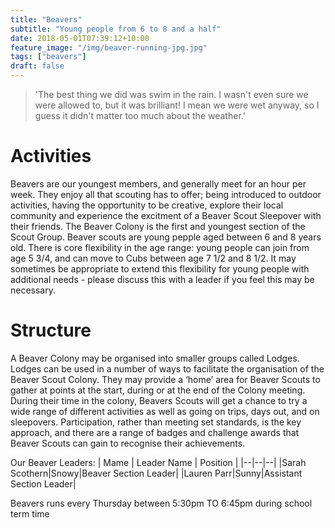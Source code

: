 ```yaml
---
title: "Beavers"
subtitle: "Young people from 6 to 8 and a half"
date: 2018-05-01T07:39:12+10:00
feature_image: "/img/beaver-running-jpg.jpg"
tags: ["beavers"]
draft: false
---
```


> 'The best thing we did was swim in the rain. I wasn't even sure we were allowed to, but it was brilliant! I mean we were wet anyway, so I guess it didn't matter too much about the weather.'

# Activities
Beavers are our youngest members, and generally meet for an hour per week.   They enjoy all that scouting has to offer;  being introduced to outdoor activities, having the opportunity to be creative, explore their local community and experience the excitment of a Beaver Scout Sleepover with their friends.  The Beaver Colony is the first and youngest section of the Scout Group. Beaver scouts are young pepple aged between 6 and 8 years old.  There is core flexibility in the age range: young people can join from age 5 3/4, and can move to Cubs between age 7 1/2 and 8 1/2.  It may sometimes be appropriate to extend this flexibility for young people with additional needs - please discuss this with a leader if you feel this may be necessary.

# Structure
A Beaver Colony may be organised into smaller groups called Lodges. Lodges can be used in a number of ways to facilitate the organisation of the Beaver Scout Colony. They may provide a ‘home’ area for Beaver Scouts to gather at points at the start, during or at the end of the Colony meeting. During their time in the colony, Beavers Scouts will get a chance to try a wide range of different activities as well as going on trips, days out, and on sleepovers.  Participation, rather than meeting set standards, is the key approach, and there are a range of badges and challenge awards that Beaver Scouts can gain to recognise their achievements.


Our Beaver Leaders:
| Mame | Leader Name | Position |
|--|--|--|
|Sarah Scothern|Snowy|Beaver Section Leader|
|Lauren Parr|Sunny|Assistant Section Leader|

Beavers runs every Thursday between 5:30pm TO 6:45pm during school term time 
